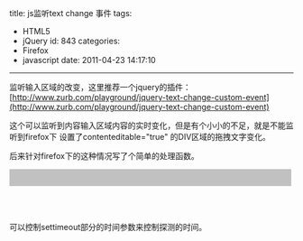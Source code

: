 title: js监听text change 事件
tags:
  - HTML5
  - jQuery
id: 843
categories:
  - Firefox
  - javascript
date: 2011-04-23 14:17:10
---

监听输入区域的改变，这里推荐一个jquery的插件：
[http://www.zurb.com/playground/jquery-text-change-custom-event](http://www.zurb.com/playground/jquery-text-change-custom-event)

这个可以监听到内容输入区域内容的实时变化，但是有个小小的不足，就是不能监听到firefox下 设置了contenteditable="true" 的DIV区域的拖拽文字变化。

后来针对firefox下的这种情况写了个简单的处理函数。

<pre lang="javascript" line="1" file="download.txt" colla="+">
<div id="content" contenteditable="true" style="width:500px;height:30px;background:#c1c1c1;"></div>
<script>
    var text="";
    function binchange(){
        var t= $('#content').html();
        if(t!=text){
            console.log('change',text+' to '+t);
            text = t;
        }
        setTimeout('binchange()',3000)
    }
       binchange();
    </script>
</pre>
可以控制settimeout部分的时间参数来控制探测的时间。